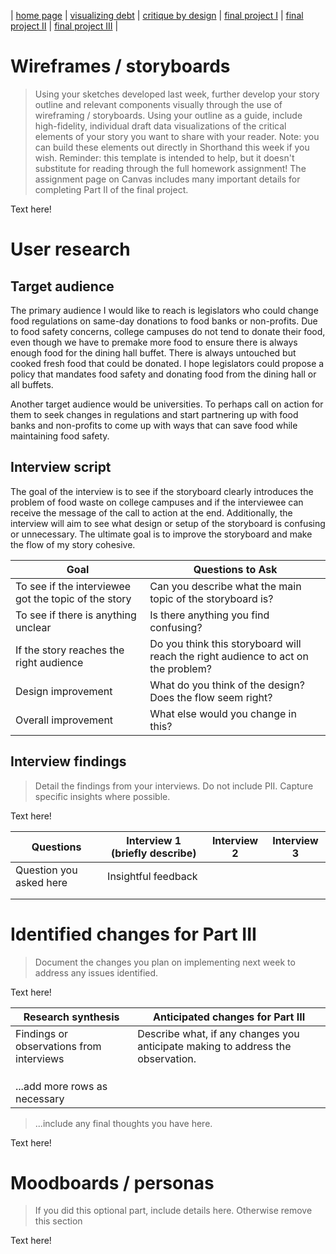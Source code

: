 | [home page](https://cmustudent.github.io/tswd-portfolio-templates/) | [visualizing debt](visualizing-government-debt) | [critique by design](critique-by-design) | [final project I](final-project-part-one) | [final project II](final-project-part-two) | [final project III](final-project-part-three) |

# Wireframes / storyboards
> Using your sketches developed last week, further develop your story outline and relevant components visually through the use of wireframing / storyboards. Using your outline as a guide, include high-fidelity, individual draft data visualizations of the critical elements of your story you want to share with your reader. Note: you can build these elements out directly in Shorthand this week if you wish.  Reminder: this template is intended to help, but it doesn't substitute for reading through the full homework assignment!  The assignment page on Canvas includes many important details for completing Part II of the final project. 

Text here!

# User research 

## Target audience
The primary audience I would like to reach is legislators who could change food regulations on same-day donations to food banks or non-profits. Due to food safety concerns, college campuses do  not tend to donate their food, even though we have to premake more food to ensure there is always enough food for the dining hall buffet. There is always untouched but cooked fresh food that could be donated. I hope legislators could propose a policy that mandates food safety and donating food from the dining hall or all buffets. 

Another target audience would be universities. To perhaps call on action for them to seek changes in regulations and start partnering up with food banks and non-profits to come up with ways that can save food while maintaining food safety.

## Interview script
The goal of the interview is to see if the storyboard clearly introduces the problem of food waste on college campuses and if the interviewee can receive the message of the call to action at the end. Additionally, the interview will aim to see what design or setup of the storyboard is confusing or unnecessary. The ultimate goal is to improve the storyboard and make the flow of my story cohesive. 

| Goal | Questions to Ask |
|------|------------------|
|To see if the interviewee got the topic of the story| Can you describe what the main topic of the storyboard is? |
|To see if there is anything unclear|Is there anything you find confusing?|
|If the story reaches the right audience | Do you think this storyboard will reach the right audience to act on the problem?|
|Design improvement| What do you think of the design? Does the flow seem right?|
|Overall improvement |What else would you change in this?|

## Interview findings
> Detail the findings from your interviews.  Do not include PII.  Capture specific insights where possible.

Text here!

| Questions               | Interview 1 (briefly describe) | Interview 2 | Interview 3 |
|-------------------------|--------------------------------|-------------|-------------|
| Question you asked here | Insightful feedback            |             |             |
|                         |                                |             |             |
|                         |                                |             |             |


# Identified changes for Part III
> Document the changes you plan on implementing next week to address any issues identified.  

Text here!

| Research synthesis                       | Anticipated changes for Part III                                                |
|------------------------------------------|---------------------------------------------------------------------------------|
| Findings or observations from interviews | Describe what, if any changes you anticipate making to address the observation. |
|                                          |                                                                                 |
|                                          |                                                                                 |
|                                          |                                                                                 |
| ...add more rows as necessary            |                                                                                 |

> ...include any final thoughts you have here. 

Text here!

# Moodboards / personas
> If you did this optional part, include details here.  Otherwise remove this section

Text here!

